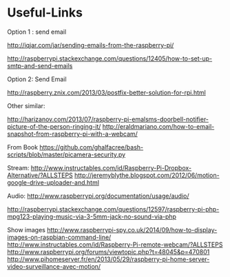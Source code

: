 # Useful-Links
Option 1 : send email

http://iqjar.com/jar/sending-emails-from-the-raspberry-pi/

http://raspberrypi.stackexchange.com/questions/12405/how-to-set-up-smtp-and-send-emails

Option 2: Send Email

http://raspberry.znix.com/2013/03/postfix-better-solution-for-rpi.html

Other similar:

http://harizanov.com/2013/07/raspberry-pi-emalsms-doorbell-notifier-picture-of-the-person-ringing-it/
http://eraldmariano.com/how-to-email-snapshot-from-raspberry-pi-with-a-webcam/

From Book 
https://github.com/ghalfacree/bash-scripts/blob/master/picamera-security.py

Stream:
http://www.instructables.com/id/Raspberry-Pi-Dropbox-Alternative/?ALLSTEPS
http://jeremyblythe.blogspot.com/2012/06/motion-google-drive-uploader-and.html

Audio:
http://www.raspberrypi.org/documentation/usage/audio/

http://raspberrypi.stackexchange.com/questions/12597/raspberry-pi-php-mpg123-playing-music-via-3-5mm-jack-no-sound-via-php


Show images
http://www.raspberrypi-spy.co.uk/2014/09/how-to-display-images-on-raspbian-command-line/
http://www.instructables.com/id/Raspberry-Pi-remote-webcam/?ALLSTEPS
http://www.raspberrypi.org/forums/viewtopic.php?t=48045&p=470801
http://www.pihomeserver.fr/en/2013/05/29/raspberry-pi-home-server-video-surveillance-avec-motion/
